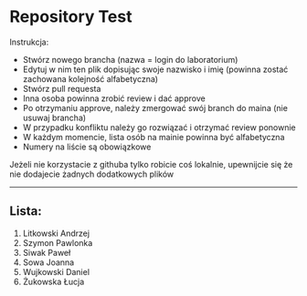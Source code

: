 # Repository Test
Instrukcja:
* Stwórz nowego brancha (nazwa = login do laboratorium)
* Edytuj w nim ten plik dopisując swoje nazwisko i imię (powinna zostać zachowana kolejność alfabetyczna)
* Stwórz pull requesta
* Inna osoba powinna zrobić review i dać approve
* Po otrzymaniu approve, należy zmergować swój branch do maina (nie usuwaj brancha)
* W przypadku konfliktu należy go rozwiązać i otrzymać review ponownie
* W każdym momencie, lista osób na mainie powinna być alfabetyczna
* Numery na liście są obowiązkowe

Jeżeli nie korzystacie z githuba tylko robicie coś lokalnie, upewnijcie się że nie dodajecie żadnych dodatkowych plików

---
## Lista:

1. Litkowski Andrzej
2. Szymon Pawlonka
3. Siwak Paweł
4. Sowa Joanna
5. Wujkowski Daniel
6. Żukowska Łucja
